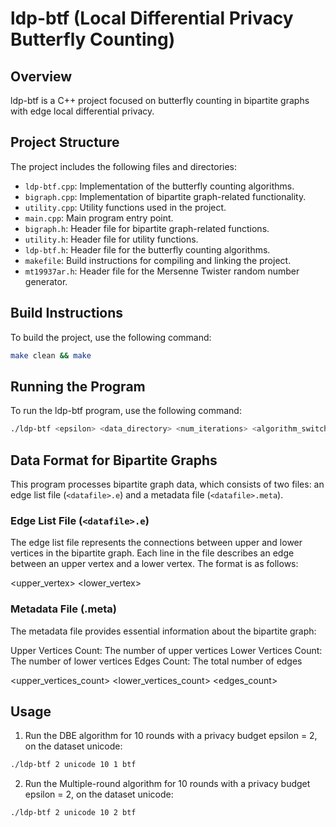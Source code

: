 # ldp-btf (Local Differential Privacy Butterfly Counting)

## Overview

ldp-btf is a C++ project focused on butterfly counting in bipartite graphs with edge local differential privacy.

## Project Structure

The project includes the following files and directories:

- `ldp-btf.cpp`: Implementation of the butterfly counting algorithms. 
- `bigraph.cpp`: Implementation of bipartite graph-related functionality.
- `utility.cpp`: Utility functions used in the project.
- `main.cpp`: Main program entry point.
- `bigraph.h`: Header file for bipartite graph-related functions.
- `utility.h`: Header file for utility functions.
- `ldp-btf.h`: Header file for the butterfly counting algorithms. 
- `makefile`: Build instructions for compiling and linking the project.
- `mt19937ar.h`: Header file for the Mersenne Twister random number generator.

## Build Instructions

To build the project, use the following command:

```bash
make clean && make 
```

## Running the Program

To run the ldp-btf program, use the following command:

```bash
./ldp-btf <epsilon> <data_directory> <num_iterations> <algorithm_switch> <motif_type>
```

## Data Format for Bipartite Graphs

This program processes bipartite graph data, which consists of two files: an edge list file (`<datafile>.e`) and a metadata file (`<datafile>.meta`).

### Edge List File (`<datafile>.e`)

The edge list file represents the connections between upper and lower vertices in the bipartite graph. Each line in the file describes an edge between an upper vertex and a lower vertex. The format is as follows:

<upper_vertex> <lower_vertex>

### Metadata File (<datafile>.meta)
The metadata file provides essential information about the bipartite graph:

Upper Vertices Count: The number of upper vertices 
Lower Vertices Count: The number of lower vertices 
Edges Count: The total number of edges 

<upper_vertices_count>
<lower_vertices_count>
<edges_count>

## Usage

1. Run the DBE algorithm for 10 rounds with a privacy budget epsilon = 2, on the dataset unicode:  
```bash
./ldp-btf 2 unicode 10 1 btf 
```

2. Run the Multiple-round algorithm for 10 rounds with a privacy budget epsilon = 2, on the dataset unicode:  
```bash
./ldp-btf 2 unicode 10 2 btf 
```
